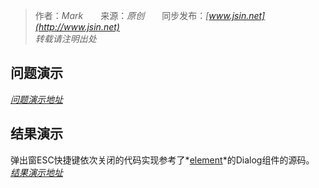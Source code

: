> 作者：*Mark*　　来源：*原创*　　同步发布：*[www.jsin.net](http://www.jsin.net)*  
> *转载请注明出处*

## 问题演示
*[问题演示地址](https://jsfiddle.net/qq352593779/mLkewpsg/4/)*   

## 结果演示
弹出窗ESC快捷键依次关闭的代码实现参考了*[element](https://github.com/ElemeFE/element)*的Dialog组件的源码。    
*[结果演示地址](https://jsfiddle.net/qq352593779/mo5541u1/7/)*   